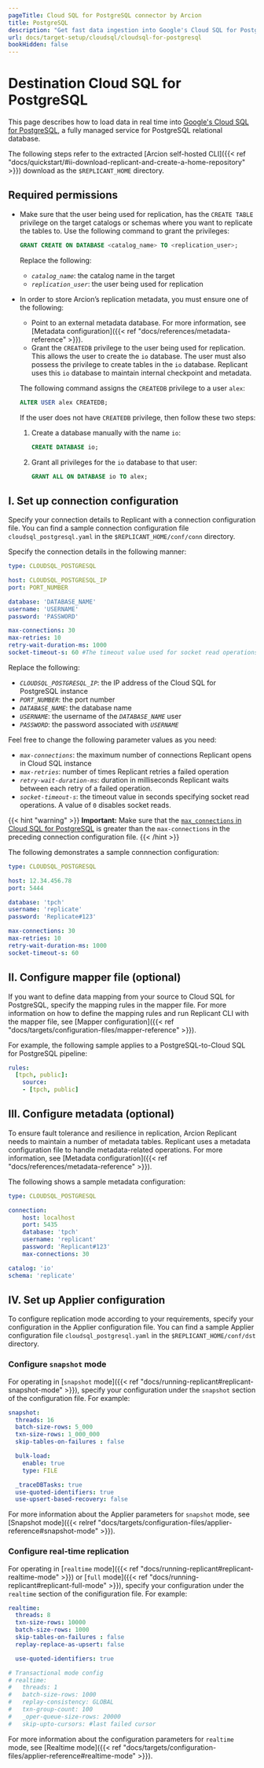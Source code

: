 ```yaml
---
pageTitle: Cloud SQL for PostgreSQL connector by Arcion  
title: PostgreSQL
description: "Get fast data ingestion into Google's Cloud SQL for PostgreSQL with Arcion's dedicated connector."
url: docs/target-setup/cloudsql/cloudsql-for-postgresql
bookHidden: false
---
```


# Destination Cloud SQL for PostgreSQL
This page describes how to load data in real time into [Google's Cloud SQL for PostgreSQL](https://cloud.google.com/sql/postgresql), a fully managed service for PostgreSQL relational database.

The following steps refer to the extracted [Arcion self-hosted CLI]({{< ref "docs/quickstart/#ii-download-replicant-and-create-a-home-repository" >}}) download as the `$REPLICANT_HOME` directory.

## Required permissions
- Make sure that the user being used for replication, has the `CREATE TABLE` privilege on the target catalogs or schemas where you want to replicate the tables to. Use the following command to grant the privileges:
    ```SQL
    GRANT CREATE ON DATABASE <catalog_name> TO <replication_user>;
    ```
    Replace the following: 
    - *`catalog_name`*: the catalog name in the target
    - *`replication_user`*: the user being used for replication 
- In order to store Arcion’s replication metadata, you must ensure one of the following: 
    - Point to an external metadata database. For more information, see [Metadata configuration]({{< ref "docs/references/metadata-reference" >}}).
    - Grant the `CREATEDB` privilege to the user being used for replication. This allows the user to create the `io` database. The user must also possess the privilege to create tables in the `io` database.   Replicant uses this `io` database to maintain internal checkpoint and metadata.

    The following command assigns the `CREATEDB` privilege to a user `alex`:
    ```SQL
    ALTER USER alex CREATEDB;
    ```
    If the user does not have `CREATEDB` privilege, then follow these two steps:
    1. Create a database manually with the name `io`:
        ```SQL
        CREATE DATABASE io;
        ```
    2. Grant all privileges for the `io` database to that user:
        ```SQL
        GRANT ALL ON DATABASE io TO alex;
        ```

## I. Set up connection configuration
Specify your connection details to Replicant with a connection configuration file. You can find a sample connection configuration file `cloudsql_postgresql.yaml` in the `$REPLICANT_HOME/conf/conn` directory. 

Specify the connection details in the following manner:

```YAML
type: CLOUDSQL_POSTGRESQL

host: CLOUDSQL_POSTGRESQL_IP
port: PORT_NUMBER

database: 'DATABASE_NAME'
username: 'USERNAME'
password: 'PASSWORD'

max-connections: 30
max-retries: 10
retry-wait-duration-ms: 1000
socket-timeout-s: 60 #The timeout value used for socket read operations. The timeout is specified in seconds and a value of zero means that it is disabled.
```

Replace the following:

- *`CLOUDSQL_POSTGRESQL_IP`*: the IP address of the Cloud SQL for PostgreSQL instance
- *`PORT_NUMBER`*: the port number
- *`DATABASE_NAME`*: the database name
- *`USERNAME`*: the username of the *`DATABASE_NAME`* user 
- *`PASSWORD`*: the password associated with *`USERNAME`*

Feel free to change the following parameter values as you need:

- *`max-connections`*: the maximum number of connections Replicant opens in Cloud SQL instance
- *`max-retries`*: number of times Replicant retries a failed operation
- *`retry-wait-duration-ms`*: duration in milliseconds Replicant waits between each retry of a failed operation.
- *`socket-timeout-s`*: the timeout value in seconds specifying socket read operations. A value of `0` disables socket reads.

{{< hint "warning" >}}
**Important:** Make sure that the [`max_connections` in Cloud SQL for PostgreSQL](https://cloud.google.com/sql/docs/postgres/quotas#maximum_concurrent_connections) is greater than the `max-connections` in the preceding connection configuration file.
{{< /hint >}}

The following demonstrates a sample connnection configuration:

```YAML
type: CLOUDSQL_POSTGRESQL

host: 12.34.456.78
port: 5444

database: 'tpch'
username: 'replicate'
password: 'Replicate#123'

max-connections: 30
max-retries: 10
retry-wait-duration-ms: 1000
socket-timeout-s: 60
```

## II. Configure mapper file (optional)
If you want to define data mapping from your source to Cloud SQL for PostgreSQL, specify the mapping rules in the mapper file. For more information on how to define the mapping rules and run Replicant CLI with the mapper file, see [Mapper configuration]({{< ref "docs/targets/configuration-files/mapper-reference" >}}).

For example, the following sample applies to a PostgreSQL-to-Cloud SQL for PostgreSQL pipeline:

```YAML
rules:
  [tpch, public]:
    source:
    - [tpch, public]
```

## III. Configure metadata (optional)
To ensure fault tolerance and resilience in replication, Arcion Replicant needs to maintain a number of metadata tables. Replicant uses a metadata configuration file to handle metadata-related operations. For more information, see [Metadata configuration]({{< ref "docs/references/metadata-reference" >}}).

The following shows a sample metadata configuration:

```YAML
type: CLOUDSQL_POSTGRESQL

connection:
    host: localhost
    port: 5435
    database: 'tpch'
    username: 'replicant'
    password: 'Replicant#123'
    max-connections: 30

catalog: 'io'
schema: 'replicate'
```

## IV. Set up Applier configuration
To configure replication mode according to your requirements, specify your configuration in the Applier configuration file. You can find a sample Applier configuration file `cloudsql_postgresql.yaml` in the `$REPLICANT_HOME/conf/dst` directory.

### Configure `snapshot` mode
For operating in [`snapshot` mode]({{< ref "docs/running-replicant#replicant-snapshot-mode" >}}), specify your configuration under the `snapshot` section of the configuration file. For example:

```YAML
snapshot:
  threads: 16
  batch-size-rows: 5_000
  txn-size-rows: 1_000_000
  skip-tables-on-failures : false

  bulk-load:
    enable: true
    type: FILE

  _traceDBTasks: true
  use-quoted-identifiers: true
  use-upsert-based-recovery: false
```

For more information about the Applier parameters for `snapshot` mode, see [Snapshot mode]({{< relref "docs/targets/configuration-files/applier-reference#snapshot-mode" >}}).

### Configure real-time replication
For operating in [`realtime` mode]({{< ref "docs/running-replicant#replicant-realtime-mode" >}}) or [`full` mode]({{< ref "docs/running-replicant#replicant-full-mode" >}}), specify your configuration under the `realtime` section of the conifiguration file. For example:

```YAML
realtime:
  threads: 8
  txn-size-rows: 10000
  batch-size-rows: 1000
  skip-tables-on-failures : false
  replay-replace-as-upsert: false

  use-quoted-identifiers: true

# Transactional mode config
# realtime:
#   threads: 1
#   batch-size-rows: 1000
#   replay-consistency: GLOBAL
#   txn-group-count: 100
#   _oper-queue-size-rows: 20000
#   skip-upto-cursors: #last failed cursor
```

For more information about the configuration parameters for `realtime` mode, see [Realtime mode]({{< ref "docs/targets/configuration-files/applier-reference#realtime-mode" >}}).
